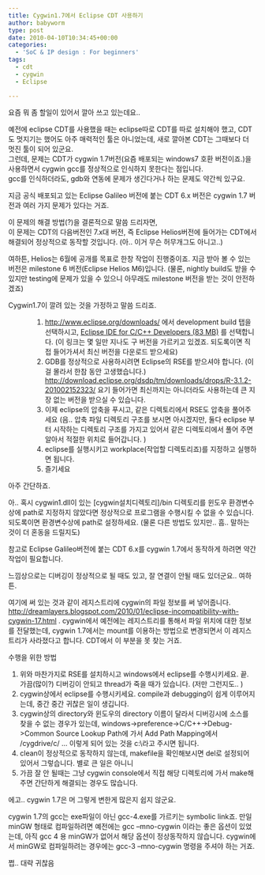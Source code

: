 ```yaml
---
title: Cygwin1.7에서 Eclipse CDT 사용하기
author: babyworm
type: post
date: 2010-04-10T10:34:45+00:00
categories:
  - 'SoC & IP design : For beginners'
tags:
  - cdt
  - cygwin
  - Eclipse

---
```

요즘 뭐 좀 할일이 있어서 깔아 쓰고 있는데요.. 

예전에 eclipse CDT를 사용했을 때는 eclipse따로 CDT를 따로 설치해야 했고, CDT도 멋지기는 했어도 아주 매력적인 툴은 아니었는데, 새로 깔아본 CDT는 그때보다 더 멋진 툴이 되어 있군요.<br>
그런데, 문제는 CDT가 cygwin 1.7버전(요즘 배포되는 windows7 호환 버전이죠.)을 사용하면서 cygwin gcc를 정상적으로 인식하지 못한다는 점입니다.<br>
gcc를 인식하더라도, gdb와 연동에 문제가 생긴다거나 하는 문제도 약간씩 있구요.

지금 공식 배포되고 있는 Eclipse Galileo 버전에 붙는 CDT 6.x 버전은 cygwin 1.7 버전과 여러 가지 문제가 있다는 거죠.  </p> 

이 문제의 해결 방법(?)을 결론적으로 말씀 드리자면,<br>
이 문제는 CDT의 다음버전인 7.x대 버전, 즉 Eclipse Helios버전에 들어가는 CDT에서 해결되어 정상적으로 동작할 것입니다. (아.. 이거 무슨 허무개그도 아니고..) 

여하튼, Helios는 6월에 공개를 목표로 한창 작업이 진행중이죠. 지금 받아 볼 수 있는 버전은 milestone 6 버전(Eclipse Helios M6)입니다. (물론, nightly build도 받을 수 있지만 testing에 문제가 있을 수 있으니 아무래도 milestone 버전을 받는 것이 안전하겠죠) </p> 

Cygwin1.7이 깔려 있는 것을 가정하고 말씀 드리죠. 

<ol style="margin-left: 38pt;">
  <li>
    <a href="http://www.eclipse.org/downloads/">http://www.eclipse.org/downloads/</a> 에서 development build 탭을 선택하시고, <a href="http://www.eclipse.org/downloads/download.php?file=/technology/epp/downloads/release/helios/M6/eclipse-cpp-helios-M6-win32.zip">Eclipse IDE for C/C++ Developers (83 MB)</a> 를 선택합니다. (이 링크는 몇 일만 지나도 구 버전을 가르키고 있겠죠. 되도록이면 직접 들어가셔서 최신 버전을 다운로드 받으세요)
  </li>
  <li>
    GDB를 정상적으로 사용하시려면 Eclipse의 RSE를 받으셔야 합니다. (이걸 몰라서 한참 동안 고생했습니다.) <a href="http://download.eclipse.org/dsdp/tm/downloads/drops/R-3.1.2-201002152323/">http://download.eclipse.org/dsdp/tm/downloads/drops/R-3.1.2-201002152323/</a> 요기 들어가면 최신까지는 아니더라도 사용하는데 큰 지장 없는 버전을 받으실 수 있습니다.
  </li>
  <li>
    이제 eclipse의 압축을 푸시고, 같은 디렉토리에서 RSE도 압축을 풀어주세요 (음.. 압축 파일 디렉토리 구조를 보시면 아시겠지만, 둘다 eclipse 부터 시작하는 디렉토리 구조를 가지고 있어서 같은 디렉토리에서 풀어 주면 알아서 적절한 위치로 들어갑니다. )
  </li>
  <li>
    eclipse를 실행시키고 workplace(작업할 디렉토리죠)를 지정하고 실행하면 됩니다.
  </li>
  <li>
    즐기세요
  </li>
</ol>

아주 간단하죠. 

아.. 혹시 cygwin1.dll이 있는 [cygwin설치디렉토리]/bin 디렉토리를 윈도우 환경변수상에 path로 지정하지 않았다면 정상적으로 프로그램을 수행시킬 수 없을 수 있습니다. 되도록이면 환경변수상에 path로 설정하세요. (물론 다른 방법도 있지만.. 흠.. 말하는 것이 더 혼동을 드릴지도) </p> 

참고로 Eclipse Galileo버전에 붙는 CDT 6.x를 cygwin 1.7에서 동작하게 하려면 약간 작업이 필요합니다. 

느낌상으로는 디버깅이 정상적으로 될 때도 있고, 잘 연결이 안될 때도 있더군요.. 여하튼. 

여기에 써 있는 것과 같이 레지스트리에 cygwin의 파일 정보를 써 넣어줍니다. <http://dreamlayers.blogspot.com/2010/01/eclipse-incompatibility-with-cygwin-17.html> . cygwin에서 예전에는 레지스트리를 통해서 파일 위치에 대한 정보를 전달했는데, cygwin 1.7에서는 mount를 이용하는 방법으로 변경되면서 이 레지스트리가 사라졌다고 합니다. CDT에서 이 부분을 못 찾는 거죠.

수행을 위한 방법
  1. 위와 마찬가지로 RSE를 설치하시고 windows에서 eclipse를 수행시키세요. 끝. 가끔(많이?) 디버깅이 안되고 thread가 죽을 때가 있습니다. (저만 그런지도.. )
  2. cygwin상에서 eclipse를 수행시키세요. compile과 debugging이 쉽게 이루어지는데, 중간 중간 귀찮은 일이 생깁니다. 
  1. cygwin상의 directory와 윈도우의 directory 이름이 달라서 디버깅시에 소스를 찾을 수 없는 경우가 있는데, windows->preference->C/C++->Debug->Common Source Lookup Path에 가서 Add Path Mapping에서 /cygdrive/c/ … 이렇게 되어 있는 것을 c:\라고 주시면 됩니다. 
  2. clean이 정상적으로 동작하지 않는데, makefile을 확인해보시면 del로 설정되어 있어서 그렇습니다. 별로 큰 일은 아니니
  3. 가끔 잘 안 될때는 그냥 cygwin console에서 직접 해당 디렉토리에 가서 make해 주면 간단하게 해결되는 경우도 많습니다. 

에고.. cygwin 1.7은 머 그렇게 변한게 많은지 쉽지 않군요. 

cygwin 1.7의 gcc는 exe파일이 아닌 gcc-4.exe를 가르키는 symbolic link죠. 만일 minGW 형태로 컴파일하려면 예전에는 gcc –mno-cygwin 이라는 좋은 옵션이 있었는데, 아직 gcc 4 용 minGW가 없어서 해당 옵션이 정상동작하지 않습니다. cygwin에서 minGW로 컴파일하려는 경우에는 gcc-3 –mno-cygwin 명령을 주셔야 하는 거죠. 

쩝.. 대략 귀찮음
